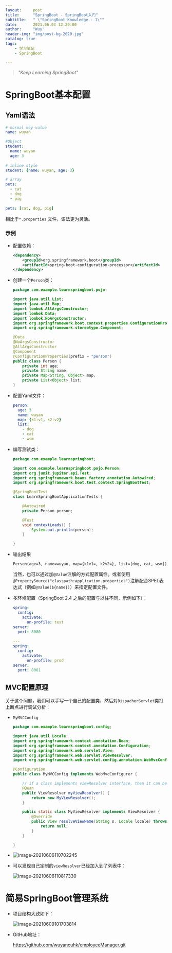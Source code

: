 ```yaml
---
layout:     post
title:      "SpringBoot - SpringBoot入门"
subtitle:   " \"SpringBoot Knowledge - 1\""
date:       2021.06.03 12:29:00
author:     "Wuy"
header-img: "img/post-bg-2020.jpg"
catalog: true
tags:
    - 学习笔记
    - SpringBoot

---
```


> *"Keep Learning SpringBoot"*

# SpringBoot基本配置

## Yaml语法

```yaml
# normal key-value
name: wuyan

#Object
student:
  name: wuyan
  age: 3
  
# inline style
student: {name: wuyan, age: 3}

# array
pets:
  - cat
  - dog
  - pig
    
pets: [cat, dog, pig]
```

相比于`*.properties` 文件，语法更为灵活。

### 示例

- 配置依赖：

  ```xml
  <dependency>
      <groupId>org.springframework.boot</groupId>
      <artifactId>spring-boot-configuration-processor</artifactId>
  </dependency>
  ```

- 创建一个`Person`类：

  ```java
  package com.example.learnspringboot.pojo;
  
  import java.util.List;
  import java.util.Map;
  import lombok.AllArgsConstructor;
  import lombok.Data;
  import lombok.NoArgsConstructor;
  import org.springframework.boot.context.properties.ConfigurationProperties;
  import org.springframework.stereotype.Component;
  
  @Data
  @NoArgsConstructor
  @AllArgsConstructor
  @Component
  @ConfigurationProperties(prefix = "person")
  public class Person {
      private int age;
      private String name;
      private Map<String, Object> map;
      private List<Object> list;
  }
  ```

- 配置Yaml文件：

  ```yaml
  person:
    age: 3
    name: wuyan
    map: {k1:v1, k2:v2}
    list:
      - dog
      - cat
      - wsm
  ```

- 编写测试类：

  ```java
  package com.example.learnspringboot;
  
  import com.example.learnspringboot.pojo.Person;
  import org.junit.jupiter.api.Test;
  import org.springframework.beans.factory.annotation.Autowired;
  import org.springframework.boot.test.context.SpringBootTest;
  
  @SpringBootTest
  class LearnSpringBootApplicationTests {
  
      @Autowired
      private Person person;
  
      @Test
      void contextLoads() {
          System.out.println(person);
      }
  
  }
  ```

- 输出结果

  ```
  Person(age=3, name=wuyan, map={k1v1=, k2v2=}, list=[dog, cat, wsm])
  ```

  当然，也可以通过加`@Value`注解的方式配置属性。或者使用`@PropertySource("classpath:application.properties")`注解配合SPEL表达式（例如`@Value(${name})`）来指定配置文件。

- 多环境配置（SpringBoot 2.4 之后的配置与以往不同，示例如下）：

  ```yaml
  spring:
    config:
      activate:
        on-profile: test
  server:
    port: 8080
    
  ---
  spring:
    config:
      activate:
        on-profile: prod
  server:
    port: 8081
  ```


## MVC配置原理

关于这个问题，我们可以手写一个自己的配置类，然后对`DispacherServlet`类打上断点进行调试分析：

- `MyMVCConfig`

  ```java
  package com.example.learnspringboot.config;
  
  import java.util.Locale;
  import org.springframework.context.annotation.Bean;
  import org.springframework.context.annotation.Configuration;
  import org.springframework.web.servlet.View;
  import org.springframework.web.servlet.ViewResolver;
  import org.springframework.web.servlet.config.annotation.WebMvcConfigurer;
  
  @Configuration
  public class MyMVCConfig implements WebMvcConfigurer {
  
      // if a class implements viewResolver interface, then it can be called a view resolver
      @Bean
      public ViewResolver myViewResolver() {
          return new MyViewResolver();
      }
  
      public static class MyViewResolver implements ViewResolver {
          @Override
          public View resolveViewName(String s, Locale locale) throws Exception {
              return null;
          }
      }
  
  }
  ```

- ![image-20210606110702245](https://i.loli.net/2021/06/06/MDSxmu1bWrYk5J8.png)

- 可以发现自己定制的`viewResolver`已经加入到了列表中：

  ![image-20210606110817330](https://i.loli.net/2021/06/06/ePRm7Q5AFXvy2xE.png)

  

# 简易SpringBoot管理系统

- 项目结构大致如下：

	![image-20210609101703814](https://i.loli.net/2021/06/09/kCxJjEeG8bd4XoV.png)
	
- GitHub地址：

  https://github.com/wuyancuhk/employeeManager.git





